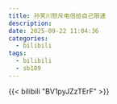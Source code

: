 ```yaml
---
title: 孙笑川怒斥电信给自己限速
description:
date: 2025-09-22 11:04:36
categories:
  - bilibili
tags:
  - bilibili
  - sb189
---
```


{{< bilibili "BV1pyJZzTErF" >}}
